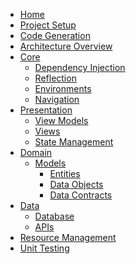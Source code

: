 <!-- TOP LEVEL -->
[architecture-overview]: https://github.com/ERNI-Academy/starterkit-mobile-application-flutter/wiki/architecture-overview
[code-generation]: https://github.com/ERNI-Academy/starterkit-mobile-application-flutter/wiki/code-generation
[home]: https://github.com/ERNI-Academy/starterkit-mobile-application-flutter/wiki
[project-setup]: https://github.com/ERNI-Academy/starterkit-mobile-application-flutter/wiki/project-setup
[resource-management]: https://github.com/ERNI-Academy/starterkit-mobile-application-flutter/wiki/resource-management
[unit-testing]: https://github.com/ERNI-Academy/starterkit-mobile-application-flutter/wiki/unit-testing

<!-- CORE -->
[dependency-injection]: https://github.com/ERNI-Academy/starterkit-mobile-application-flutter/wiki/dependency-injection
[environments]: https://github.com/ERNI-Academy/starterkit-mobile-application-flutter/wiki/environments
[navigation]: https://github.com/ERNI-Academy/starterkit-mobile-application-flutter/wiki/navigation
[reflection]: https://github.com/ERNI-Academy/starterkit-mobile-application-flutter/wiki/reflection

<!-- PRESENTATION -->
[state-management]: https://github.com/ERNI-Academy/starterkit-mobile-application-flutter/wiki/state-management
[view-models]: https://github.com/ERNI-Academy/starterkit-mobile-application-flutter/wiki/view-models
[views]: https://github.com/ERNI-Academy/starterkit-mobile-application-flutter/wiki/views

<!-- DOMAIN -->
[entities]: https://github.com/ERNI-Academy/starterkit-mobile-application-flutter/wiki/entities
[data-objects]: https://github.com/ERNI-Academy/starterkit-mobile-application-flutter/wiki/data-objects
[data-contracts]: https://github.com/ERNI-Academy/starterkit-mobile-application-flutter/wiki/data-contracts

<!-- DATA -->
[apis]: https://github.com/ERNI-Academy/starterkit-mobile-application-flutter/wiki/apis
[database]: https://github.com/ERNI-Academy/starterkit-mobile-application-flutter/wiki/database

- [Home][home]
- [Project Setup](project-setup)
- [Code Generation](code-generation)
- [Architecture Overview][architecture-overview]
- [Core][dependency-injection]
  - [Dependency Injection][dependency-injection]
  - [Reflection][reflection]
  - [Environments][environments]
  - [Navigation][navigation]
- [Presentation][view-models]
  - [View Models][view-models]
  - [Views][views]
  - [State Management][state-management]
- [Domain][entities]
  - [Models][entities]
    - [Entities][entities]
    - [Data Objects][data-objects]
    - [Data Contracts][data-contracts]
- [Data][database]
  - [Database][database]
  - [APIs][apis]
- [Resource Management][resource-management]
- [Unit Testing][unit-testing]